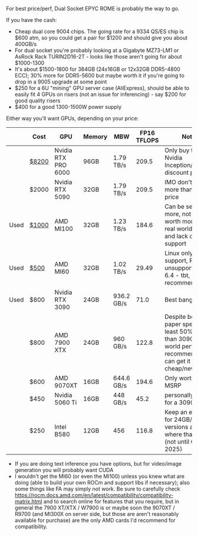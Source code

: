 For best price/perf, Dual Socket EPYC ROME is probably the way to go.

If you have the cash:
- Cheap dual core 9004 chips. The going rate for a 9334 QS/ES chip is $600 atm, so you could get a pair for $1200 and should give you about 400GB/s
- For dual socket you're probably looking at a Gigabyte MZ73-LM1 or AsRock Rack TURIN2D16-2T - looks like those aren't going for about $1000-1300
- It's about $1500-1800 for 384GB (24x16GB or 12x32GB DDR5-4800 ECC); 30% more for DDR5-5600 but maybe worth it if you're going to drop in a 9005 upgrade at some point
- $250 for a 6U "mining" GPU server case (AliExpress), should be able to easily fit 4 GPUs on risers (not an issue for inferencing) - say $200 for good quality risers
- $400 for a good 1300-1500W power supply

Either way you'll want GPUs, depending on your price:


|      | Cost                                                                                                                                                                                                                                                                                                                                                                                                                                                                                                                                                                                                                                                                                                    | GPU                 | Memory | MBW        | FP16 TFLOPS | Notes                                                                                                                       |
| ---- | ------------------------------------------------------------------------------------------------------------------------------------------------------------------------------------------------------------------------------------------------------------------------------------------------------------------------------------------------------------------------------------------------------------------------------------------------------------------------------------------------------------------------------------------------------------------------------------------------------------------------------------------------------------------------------------------------------- | ------------------- | ------ | ---------- | ----------- | --------------------------------------------------------------------------------------------------------------------------- |
|      | [$8200](https://www.cdw.com/product/pny-nvidia-rtx-pro-6000-graphic-card-96-gb-gddr7-full-height/8326706)                                                                                                                                                                                                                                                                                                                                                                                                                                                                                                                                                                                               | Nvidia RTX PRO 6000 | 96GB   | 1.79 TB/s  | 209.5       | Only buy through Nvidia Inception/Connect discount program                                                                  |
|      | $2000                                                                                                                                                                                                                                                                                                                                                                                                                                                                                                                                                                                                                                                                                                   | Nvidia RTX 5090     | 32GB   | 1.79 TB/s  | 209.5       | IMO don't pay more than list price                                                                                          |
| Used | [$1000](https://www.ebay.com/itm/285796378466)                                                                                                                                                                                                                                                                                                                                                                                                                                                                                                                                                                                                                                                          | AMD MI100           | 32GB   | 1.23 TB/s  | 184.6       | Can be selling for more, not really worth more due to real world perf and lack of support                                   |
| Used | [$500](https://www.ebay.com/itm/125006475381?_trksid=p2332490.c101224.m-1&itmprp=cksum%3A125006475381e994ba2c76b24417ac4682a070f61ca4%7Cenc%3AAQAKAAABIFpV4T02GSLWmLmcYHS%252Bawhg9HB3NVAH8KQdy74hckvfm%252BTv7AoY9bWSvyrWMwnykYfzYbkMtous8borg3MTxgfyPler1vmIBN68CeI2faZAwrZXfRyChE4Ld%252FURLVX1bmZLlsxSyO3j%252Bl31fysigkAweSgfIJ%252BqqnOZZ7p33maQtZAJP7nHKdfyAvbpsfhJlM4%252FNWohXFrMp%252FbIsXzkJtiu3BsJM82RVl0Dp9ySSE4W6o4obzVY8lq2IBrPTuFU5WYNBUnV%252FtZnW3N4WbdOVafWochSSVaNAvU4SvIk6v%252F306JUlvQG5sw%252F7b7%252BJv9wtITw%252FsI2TjDTROfVv8EglAzlKIIU0L1JnzehyT30nUojAhWz4X8PrfrMi1jRvAmiqw%253D%253D%7Campid%3APL_CLK%7Cclp%3A2332490&epid=6051511919&itmmeta=01JWGPNNS26Z5Y558QNHBDZGMD) | AMD MI60            | 32GB   | 1.02 TB/s  | 29.49       | Linux only, limited support, ROCm unsupported as of 6.4 - tbt, not recommended                                              |
| Used | $800                                                                                                                                                                                                                                                                                                                                                                                                                                                                                                                                                                                                                                                                                                    | Nvidia RTX 3090     | 24GB   | 936.2 GB/s | 71.0        | Best bang/buck                                                                                                              |
|      | $800                                                                                                                                                                                                                                                                                                                                                                                                                                                                                                                                                                                                                                                                                                    | AMD 7900 XTX        | 24GB   | 960 GB/s   | 122.8       | Despite better on paper specs, at least 50% slower than 3090 in real world perf; only recommend if you can get it cheap/new |
|      | $600                                                                                                                                                                                                                                                                                                                                                                                                                                                                                                                                                                                                                                                                                                    | AMD 9070XT          | 16GB   | 644.6 GB/s | 194.6       | Only worth it at MSRP                                                                                                       |
|      | $450                                                                                                                                                                                                                                                                                                                                                                                                                                                                                                                                                                                                                                                                                                    | Nvidia 5060 Ti      | 16GB   | 448 GB/s   | 45.2        | personally, I'd go for a 3090                                                                                               |
|      | $250                                                                                                                                                                                                                                                                                                                                                                                                                                                                                                                                                                                                                                                                                                    | Intel B580          | 12GB   | 456        | 116.8       | Keep an eye out for 24GB/48GB versions and see where that slots (not until Q4 2025)                                         |
- If you are doing text inference you have options, but for video/image generation you will probably want CUDA
- I wouldn't get the MI60 (or even the MI100) unless you knew what are doing (able to build your own ROCm and support libs if necessary); also some things like FA may simply not work. Be sure to carefully check https://rocm.docs.amd.com/en/latest/compatibility/compatibility-matrix.html and to search online for features that you require, but in general the 7900 XT/XTX / W7900 is or maybe soon the 9070XT / R9700 (and MI300X on server side, but those are aren't reasonably available for purchase) are the only AMD cards I'd recommend for compatibility.